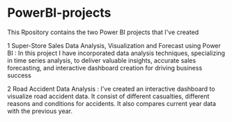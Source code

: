 # PowerBI-projects

This Rpository contains the two Power BI projects that I've created

1 Super-Store Sales Data Analysis, Visualization and Forecast using Power BI
   : In this project I have incorporated data analysis techniques, specializing in time series analysis, to deliver valuable insights, accurate sales forecasting, and interactive dashboard creation for         driving business success

2 Road Accident Data Analysis
   : I've created an interactive dashboard to visualize road accident data. It consist of different casualties, different reasons and conditions for accidents. It also compares current year data with the       previous year.
